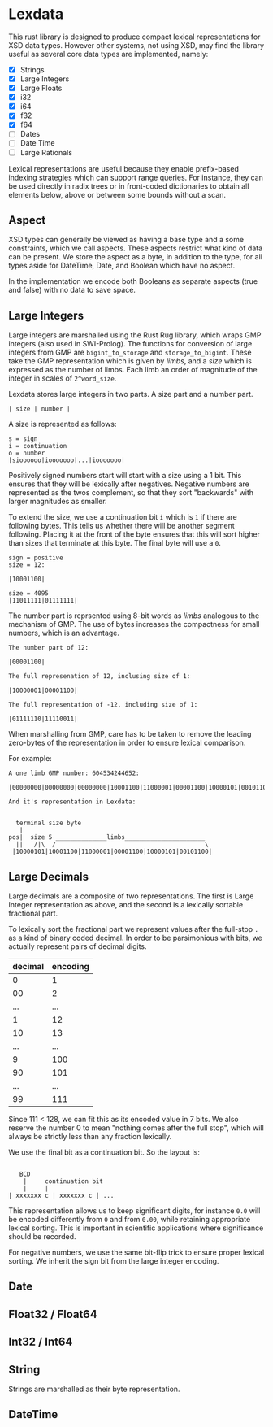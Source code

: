 # Lexdata

This rust library is designed to produce compact lexical
representations for XSD data types. However other systems, not using
XSD, may find the library useful as several core data types are
implemented, namely:

- [x] Strings
- [x] Large Integers
- [x] Large Floats
- [x] i32
- [x] i64
- [x] f32
- [x] f64
- [ ] Dates
- [ ] Date Time
- [ ] Large Rationals

Lexical representations are useful because they enable prefix-based
indexing strategies which can support range queries. For instance,
they can be used directly in radix trees or in front-coded
dictionaries to obtain all elements below, above or between some
bounds without a scan.

## Aspect

XSD types can generally be viewed as having a base type and a some
constraints, which we call aspects. These aspects restrict what kind
of data can be present. We store the aspect as a byte, in addition to
the type, for all types aside for DateTime, Date, and Boolean which
have no aspect.

In the implementation we encode both Booleans as separate
aspects (true and false) with no data to save space.

## Large Integers

Large integers are marshalled using the Rust Rug library, which wraps
GMP integers (also used in SWI-Prolog).  The functions for conversion
of large integers from GMP are `bigint_to_storage` and
`storage_to_bigint`. These take the GMP representation which is given
by *limbs*, and a *size* which is expressed as the number of limbs.
Each limb an order of magnitude of the integer in scales of
`2^word_size`.

Lexdata stores large integers in two parts. A size part and a number
part.

```
| size | number |
```

A size is represented as follows:

```
s = sign
i = continuation
o = number
|sioooooo|iooooooo|...|iooooooo|
```

Positively signed numbers start will start with a size using a 1
bit. This ensures that they will be lexically after
negatives. Negative numbers are represented as the twos complement, so
that they sort "backwards" with larger magnitudes as smaller.

To extend the size, we use a continuation bit `i` which is `1` if
there are following bytes. This tells us whether there will be another
segment following. Placing it at the front of the byte ensures that
this will sort higher than sizes that terminate at this byte. The
final byte will use a `0`.

```
sign = positive
size = 12:

|10001100|

size = 4095
|11011111|01111111|

```

The number part is reprsented using 8-bit words as *limbs* analogous
to the mechanism of GMP. The use of bytes increases the compactness
for small numbers, which is an advantage.

```
The number part of 12:

|00001100|

The full represenation of 12, inclusing size of 1:

|10000001|00001100|

The full representation of -12, including size of 1:

|01111110|11110011|
```

When marshalling from GMP, care has to be taken to remove the leading
zero-bytes of the representation in order to ensure lexical
comparison.

For example:

```
A one limb GMP number: 604534244652:

|00000000|00000000|00000000|10001100|11000001|00001100|10000101|00101100|

And it's representation in Lexdata:


  terminal size byte
   |
pos|  size 5 ______________limbs______________________
  ||   /|\  /                                         \
 |10000101|10001100|11000001|00001100|10000101|00101100|
```
## Large Decimals

Large decimals are a composite of two representations. The first is
Large Integer representation as above, and the second is a lexically
sortable fractional part.

To lexically sort the fractional part we represent values after the
full-stop `.` as a kind of binary coded decimal. In order to be
parsimonious with bits, we actually represent pairs of decimal digits.


| decimal | encoding |
|---------|----------|
|   0     |    1     |
|   00    |    2     |
|   ...   |   ...    |
|   1     |    12    |
|   10    |    13    |
|   ...   |   ...    |
|   9     |   100    |
|   90    |   101    |
|   ...   |   ...    |
|   99    |   111    |


Since 111 < 128, we can fit this as its encoded value in 7 bits. We
also reserve the number 0 to mean "nothing comes after the full stop",
which will always be strictly less than any fraction lexically.

We use the final bit as a continuation bit. So the layout is:

```

   BCD
    |     continuation bit
    |     |
| xxxxxxx c | xxxxxxx c | ...
```

This representation allows us to keep significant digits, for instance
`0.0` will be encoded differently from `0` and from `0.00`, while
retaining appropriate lexical sorting. This is important in scientific
applications where significance should be recorded.

For negative numbers, we use the same bit-flip trick to ensure proper
lexical sorting. We inherit the sign bit from the large integer encoding.

## Date

## Float32 / Float64

## Int32 / Int64

## String

Strings are marshalled as their byte representation.

## DateTime

